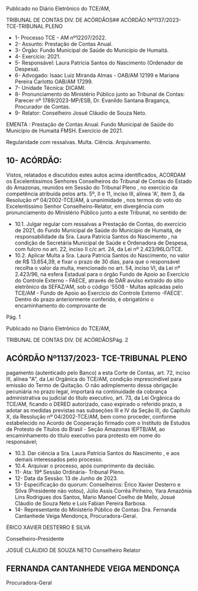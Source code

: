 Publicado  no  Diário  Eletrônico do TCE/AM,

TRIBUNAL DE CONTAS DIV. DE ACÓRDÃOS## ACÓRDÃO Nº1137/2023- TCE-TRIBUNAL PLENO

- 1- Processo TCE - AM nº12207/2022.
- 2- Assunto: Prestação de Contas Anual.
- 3- Órgão: Fundo Municipal de Saúde do Município de Humaitá.
- 4- Exercício: 2021.
- 5- Responsável: Laura Patricia Santos do Nascimento (Ordenador de Despesa).
- 6- Advogado: Isaac Luiz Miranda Almas - OAB/AM 12199 e Mariana Pereira Carlotto OAB/AM 17299.
- 7- Unidade Técnica: DICAMI.
- 8- Pronunciamento  do  Ministério  Público  junto  ao  Tribunal  de  Contas: Parecer  nº 1789/2023-MP/ESB, Dr. Evanildo Santana Bragança, Procurador de Contas.
- 9- Relator: Conselheiro Josué Cláudio de Souza Neto.

EMENTA : Prestação de Contas Anual. Fundo Municipal  de  Saúde  do  Município  de  Humaitá  FMSH. Exercício de 2021.

Regularidade com ressalvas. Multa. Ciência. Arquivamento.

## 10-  ACÓRDÃO:

Vistos, relatados e discutidos estes autos acima identificados, ACORDAM os Excelentíssimos Senhores Conselheiros do Tribunal de Contas do Estado do Amazonas, reunidos em Sessão do Tribunal Pleno , no exercício da competência atribuída pelos arts. 5º, II e 11, inciso III, alínea 'A', item 3, da  Resolução  nº 04/2002-TCE/AM, à unanimidade , nos  termos  do  voto  do  Excelentíssimo  Senhor  Conselheiro-Relator, em divergência com pronunciamento do Ministério Público junto a este Tribunal, no sentido de:

- 10.1. Julgar regular com ressalvas a Prestação de Contas, do exercício de 2021, do Fundo Municipal de Saúde do Município de Humaitá, de responsabilidade da Sra. Laura Patrícia Santos do Nascimento , na condição de Secretária Municipal de Saúde  e Ordenadora de Despesa, com fulcro no art. 22, inciso II c/c art. 24, da Lei nº 2.423/96LO/TCE.
- 10.2. Aplicar  Multa a Sra.  Laura  Patrícia  Santos  do  Nascimento, no valor  de R$  13.654,39, e  fixar  o prazo  de  30  dias, para  que  o responsável recolha o valor da multa, mencionado no art. 54, inciso VI,  da  Lei  nº  2.423/96,  na  esfera  Estadual  para  o  órgão  Fundo  de Apoio ao Exercício do Controle Externo - FAECE, através de DAR avulso extraído do sítio eletrônico da SEFAZ/AM, sob o código '5508 - Multas aplicadas pelo TCE/AM - Fundo de Apoio ao Exercício do Controle Externo -FAECE'. Dentro do prazo anteriormente conferido,  é  obrigatório  o  encaminhamento  do  comprovante  de

Pág. 1

Publicado  no  Diário  Eletrônico do TCE/AM,

TRIBUNAL DE CONTAS DIV. DE ACÓRDÃOSPág. 2

## ACÓRDÃO Nº1137/2023- TCE-TRIBUNAL PLENO

pagamento (autenticado pelo Banco) a esta Corte de Contas, art. 72, inciso III, alínea "A", da Lei Orgânica do TCE/AM,  condição imprescindível para emissão do Termo de Quitação. O não adimplemento dessa obrigação pecuniária no prazo legal, importará na  continuidade  da  cobrança  administrativa  ou  judicial  do  título executivo,  art.  73,  da  Lei  Orgânica  do  TCE/AM,  ficando  o  DERED autorizado,  caso  expirado  o  referido  prazo,  a  adotar  as  medidas previstas  nas  subseções  III  e  IV  da  Seção  III,  do  Capítulo  X,  da Resolução  nº  04/2002-TCE/AM,  bem  como  proceder,  conforme estabelecido no Acordo de Cooperação firmado com o Instituto de Estudos  de  Protesto  de  Títulos  do  Brasil  -  Seção  Amazonas  IEPTB/AM, ao encaminhamento do título executivo para protesto em nome do responsável;

- 10.3. Dar ciência a Sra. Laura  Patrícia  Santos  do Nascimento ,  e  aos demais interessados pelo processo.
- 10.4. Arquivar o processo, após cumprimento da decisão.
- 11-  Ata: 19ª Sessão Ordinária- Tribunal Pleno.
- 12-  Data da Sessão: 13 de Junho de 2023.
- 13-  Especificação do quorum: Conselheiros: Érico Xavier Desterro e Silva (Presidente não votou),  Júlio  Assis  Corrêa  Pinheiro,  Yara  Amazônia  Lins  Rodrigues  dos  Santos, Mario Manoel Coelho de Mello, Josué Cláudio de Souza Neto e Luis Fabian Pereira Barbosa.
- 14-  Representante do Ministério Público de Contas: Dra. Fernanda Cantanhede Veiga Mendonça, Procuradora-Geral.

ÉRICO XAVIER DESTERRO E SILVA

Conselheiro-Presidente

JOSUÉ CLÁUDIO DE SOUZA NETO Conselheiro Relator

## FERNANDA CANTANHEDE VEIGA MENDONÇA

Procuradora-Geral